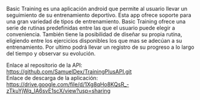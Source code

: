 Basic Training es una aplicación android que permite al usuario llevar un seguimiento de su entrenamiento deportivo. Esta app ofrece soporte para una gran variedad de tipos de entrenamiento. Basic Training ofrece una serie de rutinas predefinidas entre las que el usuario puede elegir a conveniencia. También tiene la posibilidad de diseñar su propia rutina, eligiendo entre los ejercicios disponibles los que mas se adecúan a su entrenamiento. Por ultimo podrá llevar un registro de su progreso a lo largo del tiempo y observar su evolución.  

Enlace al repositorio de la API: https://github.com/SamuelDex/TrainingPlusAPI.git  
Enlace de descarga de la aplicación: https://drive.google.com/file/d/1Xg8qHo8KQsR_-zTkuYjWq_IA6svE1scX/view?usp=sharing
